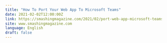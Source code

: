 ```yaml
---
title: "How To Port Your Web App To Microsoft Teams"
date: 2021-02-02T12:00:00Z
link: https://smashingmagazine.com/2021/02/port-web-app-microsoft-teams/?utm_medium=RSS&utm_source=news.12bit.vn
site: www.smashingmagazine.com
language: English
draft: false
---
```

